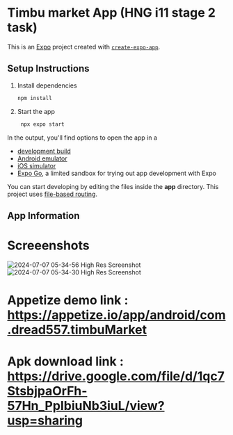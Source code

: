 # Timbu market App (HNG i11 stage 2 task)

This is an [Expo](https://expo.dev) project created with [`create-expo-app`](https://www.npmjs.com/package/create-expo-app).

## Setup Instructions

1. Install dependencies

   ```bash
   npm install
   ```

2. Start the app

   ```bash
    npx expo start
   ```

In the output, you'll find options to open the app in a

- [development build](https://docs.expo.dev/develop/development-builds/introduction/)
- [Android emulator](https://docs.expo.dev/workflow/android-studio-emulator/)
- [iOS simulator](https://docs.expo.dev/workflow/ios-simulator/)
- [Expo Go](https://expo.dev/go), a limited sandbox for trying out app development with Expo

You can start developing by editing the files inside the **app** directory. This project uses [file-based routing](https://docs.expo.dev/router/introduction).

## App Information

# Screeenshots
![2024-07-07 05-34-56 High Res Screenshot](https://github.com/dread557/timbuMarket/assets/67234210/91788049-e131-4eab-b4c5-5511c42b5427)
![2024-07-07 05-34-30 High Res Screenshot](https://github.com/dread557/timbuMarket/assets/67234210/c3471943-b515-4e87-b387-2f1ef17ed02c)

# Appetize demo link : https://appetize.io/app/android/com.dread557.timbuMarket

# Apk download link : https://drive.google.com/file/d/1qc7StsbjpaOrFh-57Hn_PpIbiuNb3iuL/view?usp=sharing
